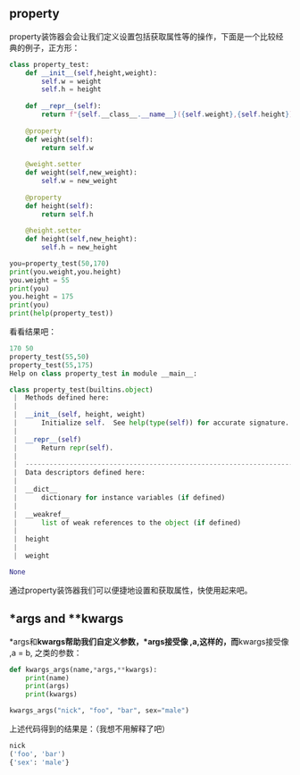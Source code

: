 ## property

property装饰器会会让我们定义设置包括获取属性等的操作，下面是一个比较经典的例子，正方形：
```python
class property_test:
	def __init__(self,height,weight):
		self.w = weight
		self.h = height
		
	def __repr__(self):
		return f"{self.__class__.__name__}({self.weight},{self.height})"
		
	@property
	def weight(self):
		return self.w
	
	@weight.setter
	def weight(self,new_weight):
		self.w = new_weight
	
	@property
	def height(self):
		return self.h
	
	@height.setter
	def height(self,new_height):
		self.h = new_height

you=property_test(50,170)
print(you.weight,you.height)
you.weight = 55
print(you)
you.height = 175
print(you)
print(help(property_test))
```
看看结果吧：
```python
170 50
property_test(55,50)
property_test(55,175)
Help on class property_test in module __main__:

class property_test(builtins.object)
 |  Methods defined here:
 |  
 |  __init__(self, height, weight)
 |      Initialize self.  See help(type(self)) for accurate signature.
 |  
 |  __repr__(self)
 |      Return repr(self).
 |  
 |  ----------------------------------------------------------------------
 |  Data descriptors defined here:
 |  
 |  __dict__
 |      dictionary for instance variables (if defined)
 |  
 |  __weakref__
 |      list of weak references to the object (if defined)
 |  
 |  height
 |  
 |  weight

None
```
通过property装饰器我们可以便捷地设置和获取属性，快使用起来吧。
## *args and **kwargs
*args和**kwargs帮助我们自定义参数，*args接受像 ,a,这样的，而**kwargs接受像 ,a = b, 之类的参数：
```python
def kwargs_args(name,*args,**kwargs):
	print(name)
	print(args)
	print(kwargs)

kwargs_args("nick", "foo", "bar", sex="male")
```
上述代码得到的结果是：（我想不用解释了吧）
```python
nick
('foo', 'bar')
{'sex': 'male'}
```
<!--stackedit_data:
eyJoaXN0b3J5IjpbLTE0NDM0NTQ4NzZdfQ==
-->